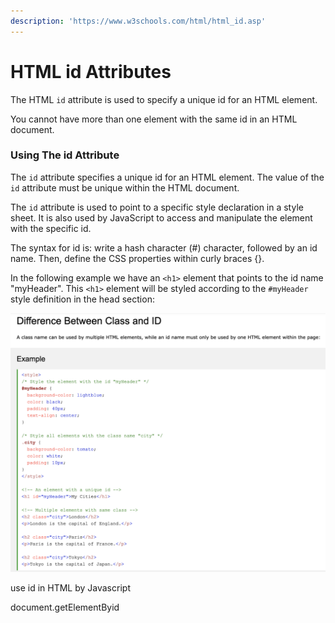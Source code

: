 ```yaml
---
description: 'https://www.w3schools.com/html/html_id.asp'
---
```


# HTML id Attributes

The HTML `id` attribute is used to specify a unique id for an HTML element.

You cannot have more than one element with the same id in an HTML document.

### Using The id Attribute

The `id` attribute specifies a unique id for an HTML element. The value of the `id` attribute must be unique within the HTML document.

The `id` attribute is used to point to a specific style declaration in a style sheet. It is also used by JavaScript to access and manipulate the element with the specific id.

The syntax for id is: write a hash character \(\#\) character, followed by an id name. Then, define the CSS properties within curly braces {}.

In the following example we have an `<h1>` element that points to the id name "myHeader". This `<h1>` element will be styled according to the `#myHeader` style definition in the head section:

![](../../.gitbook/assets/image%20%28311%29.png)

use id in HTML by Javascript

document.getElementByid

